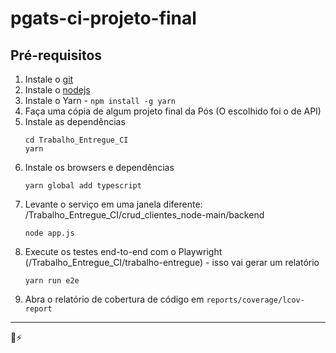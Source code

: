 # pgats-ci-projeto-final

## Pré-requisitos

1. Instale o [git](https://git-scm.com)
2. Instale o [nodejs](https://nodejs.org/)
3. Instale o Yarn - `npm install -g yarn`
4. Faça uma cópia de algum projeto final da Pós (O escolhido foi o de API)
5. Instale as dependências
   ```shell
   cd Trabalho_Entregue_CI
   yarn
   ```
6. Instale os browsers e dependências
   ```shell
   yarn global add typescript
   ```
7. Levante o serviço em uma janela diferente: /Trabalho_Entregue_CI/crud_clientes_node-main/backend
   ```shell
   node app.js
   ```
8. Execute os testes end-to-end com o Playwright (/Trabalho_Entregue_CI/trabalho-entregue) - isso vai gerar um relatório
   ```shell
   yarn run e2e
   ```   
9. Abra o relatório de cobertura de código em `reports/coverage/lcov-report`

---

💜⚡️

